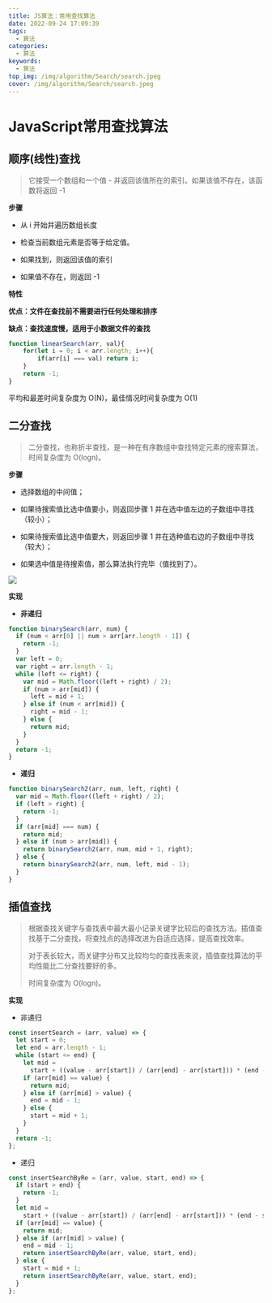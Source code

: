 ```yaml
---
title: JS算法：常用查找算法
date: 2022-09-24 17:09:39
tags:
  - 算法
categories:
  - 算法
keywords:
  - 算法
top_img: /img/algorithm/Search/search.jpeg
cover: /img/algorithm/Search/search.jpeg
---
```


# JavaScript常用查找算法

## 顺序(线性)查找

> 它接受一个数组和一个值 - 并返回该值所在的索引。如果该值不存在，该函数将返回 -1

**步骤**

- 从 i 开始并遍历数组长度

- 检查当前数组元素是否等于给定值。

- 如果找到，则返回该值的索引

- 如果值不存在，则返回 -1 

**特性**

**优点：文件在查找前不需要进行任何处理和排序**

**缺点：查找速度慢，适用于小数据文件的查找**

```javascript
function linearSearch(arr, val){
    for(let i = 0; i < arr.length; i++){
        if(arr[i] === val) return i;
    }
    return -1;
}
```

平均和最差时间复杂度为 O(N)，最佳情况时间复杂度为 O(1)

## 二分查找

> 二分查找，也称折半查找，是一种在有序数组中查找特定元素的搜索算法，时间复杂度为 O(logn)。

**步骤**

- 选择数组的中间值；

- 如果待搜索值比选中值要小，则返回步骤 1 并在选中值左边的子数组中寻找（较小）；

-  如果待搜索值比选中值要大，则返回步骤 1 并在选种值右边的子数组中寻找（较大）；
- 如果选中值是待搜索值，那么算法执行完毕（值找到了）。

![](/img/algorithm/Search/BinarySearch.gif)


**实现**

- **非递归**

```javascript
function binarySearch(arr, num) {
  if (num < arr[0] || num > arr[arr.length - 1]) {
    return -1;
  }
  var left = 0;
  var right = arr.length - 1;
  while (left <= right) {
    var mid = Math.floor((left + right) / 2);
    if (num > arr[mid]) {
      left = mid + 1;
    } else if (num < arr[mid]) {
      right = mid - 1;
    } else {
      return mid;
    }
  }
  return -1;
}
```

- **递归**

```javascript
function binarySearch2(arr, num, left, right) {
  var mid = Math.floor((left + right) / 2);
  if (left > right) {
    return -1;
  }
  if (arr[mid] === num) {
    return mid;
  } else if (num > arr[mid]) {
    return binarySearch2(arr, num, mid + 1, right);
  } else {
    return binarySearch2(arr, num, left, mid - 1);
  }
}
```

## 插值查找

> 根据查找关键字与查找表中最大最小记录关键字比较后的查找方法。插值查找基于二分查找，将查找点的选择改进为自适应选择，提高查找效率。
>
> 对于表长较大，而关键字分布又比较均匀的查找表来说，插值查找算法的平均性能比二分查找要好的多。
>
>时间复杂度为 O(logn)。

**实现**

- 非递归

```javascript
const insertSearch = (arr, value) => {
  let start = 0;
  let end = arr.length - 1;
  while (start <= end) {
    let mid =
      start + ((value - arr[start]) / (arr[end] - arr[start])) * (end - start);
    if (arr[mid] == value) {
      return mid;
    } else if (arr[mid] > value) {
      end = mid - 1;
    } else {
      start = mid + 1;
    }
  }
  return -1;
};
```

- 递归

```javascript
const insertSearchByRe = (arr, value, start, end) => {
  if (start > end) {
    return -1;
  }
  let mid =
    start + ((value - arr[start]) / (arr[end] - arr[start])) * (end - start);
  if (arr[mid] == value) {
    return mid;
  } else if (arr[mid] > value) {
    end = mid - 1;
    return insertSearchByRe(arr, value, start, end);
  } else {
    start = mid + 1;
    return insertSearchByRe(arr, value, start, end);
  }
};
```

